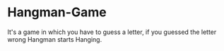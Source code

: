 # Hangman-Game
It's a game in which you have to guess a letter, if you guessed the letter wrong Hangman starts Hanging. 
